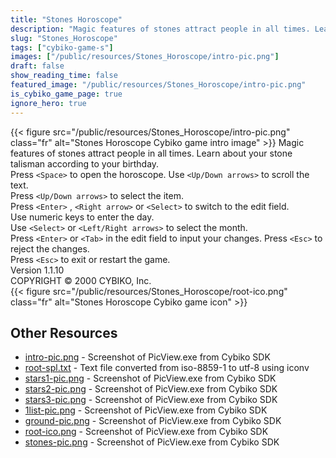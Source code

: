 ```yaml
---
title: "Stones Horoscope"
description: "Magic features of stones attract people in all times. Learn about your stone talisman according to your birthday.  Press `<Space>`  to open the horoscope. Use `<Up/Down arrows>`  to scroll the text. Press `<Up/Down arrows>`  to select the item. Press `<Enter>` , `<Right arrow>..."
slug: "Stones_Horoscope"
tags: ["cybiko-game-s"]
images: ["/public/resources/Stones_Horoscope/intro-pic.png"]
draft: false
show_reading_time: false
featured_image: "/public/resources/Stones_Horoscope/intro-pic.png"
is_cybiko_game_page: true
ignore_hero: true
---
```

{{< figure src="/public/resources/Stones_Horoscope/intro-pic.png" class="fr" alt="Stones Horoscope Cybiko game intro image" >}}
Magic features of stones attract people in all times. Learn about your stone talisman according to your birthday.  \
Press `<Space>`  to open the horoscope. Use `<Up/Down arrows>`  to scroll the text. \
Press `<Up/Down arrows>`  to select the item. \
Press `<Enter>` , `<Right arrow>`  or `<Select>`  to switch to the edit field. \
Use numeric keys to enter the day. \
Use `<Select>`  or `<Left/Right arrows>`  to select the month. \
Press `<Enter>`  or `<Tab>`  in the edit field to input your changes. Press `<Esc>`  to reject the changes. \
Press `<Esc>`  to exit or restart the game. \
Version 1.1.10 \
COPYRIGHT © 2000 CYBIKO, Inc.  \
 {{< figure src="/public/resources/Stones_Horoscope/root-ico.png" class="fr" alt="Stones Horoscope Cybiko game icon" >}}

## Other Resources
* [intro-pic.png](/public/resources/Stones_Horoscope/intro-pic.png) - Screenshot of PicView.exe from Cybiko SDK
* [root-spl.txt](/public/resources/Stones_Horoscope/root-spl.txt) - Text file converted from iso-8859-1 to utf-8 using iconv
* [stars1-pic.png](/public/resources/Stones_Horoscope/stars1-pic.png) - Screenshot of PicView.exe from Cybiko SDK
* [stars2-pic.png](/public/resources/Stones_Horoscope/stars2-pic.png) - Screenshot of PicView.exe from Cybiko SDK
* [stars3-pic.png](/public/resources/Stones_Horoscope/stars3-pic.png) - Screenshot of PicView.exe from Cybiko SDK
* [1list-pic.png](/public/resources/Stones_Horoscope/1list-pic.png) - Screenshot of PicView.exe from Cybiko SDK
* [ground-pic.png](/public/resources/Stones_Horoscope/ground-pic.png) - Screenshot of PicView.exe from Cybiko SDK
* [root-ico.png](/public/resources/Stones_Horoscope/root-ico.png) - Screenshot of PicView.exe from Cybiko SDK
* [stones-pic.png](/public/resources/Stones_Horoscope/stones-pic.png) - Screenshot of PicView.exe from Cybiko SDK
